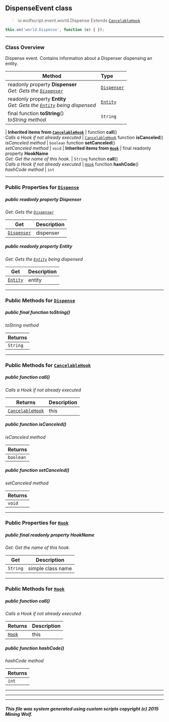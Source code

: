 ## DispenseEvent __class__

>io.wolfscript.event.world.Dispense
>Extends [`CancelableHook`](../../hook/CancelableHook.md)
``` javascript
this.on('world.Dispense', function (e) { });
```


---

### Class Overview

Dispense event. Contains information about a Dispenser dispensing an entity.

Method | Type   
--- | :--- 
 readonly property __Dispenser__ <br> _Get: Gets the [`Dispenser`](../../api/world/blocks/Dispenser.md)_ | [`Dispenser`](../../api/world/blocks/Dispenser.md)
 readonly property __Entity__ <br> _Get: Gets the [`Entity`](../../api/entity/Entity.md) being dispensed_ | [`Entity`](../../api/entity/Entity.md)
final function __toString__() <br> _toString method_ | `String`
 |
__Inherited items from [`CancelableHook`](../../hook/CancelableHook.md)__ |
 function __call__() <br> _Calls a Hook if not already executed_ | [`CancelableHook`](../../hook/CancelableHook.md)
 function __isCanceled__() <br> _isCanceled method_ | `boolean`
 function __setCanceled__() <br> _setCanceled method_ | `void`
 |
__Inherited items from [`Hook`](../../hook/Hook.md)__ |
final readonly property __HookName__ <br> _Get: Get the name of this hook._ | `String`
 function __call__() <br> _Calls a Hook if not already executed_ | [`Hook`](../../hook/Hook.md)
 function __hashCode__() <br> _hashCode method_ | `int`







---


### Public Properties for [`Dispense`](Dispense.md)

##### <a id='dispenser'></a>public  readonly property __Dispenser__

_Get: Gets the [`Dispenser`](../../api/world/blocks/Dispenser.md)_

Get | Description
--- | --- 
[`Dispenser`](../../api/world/blocks/Dispenser.md) | dispenser



##### <a id='entity'></a>public  readonly property __Entity__

_Get: Gets the [`Entity`](../../api/entity/Entity.md) being dispensed_

Get | Description
--- | --- 
[`Entity`](../../api/entity/Entity.md) | entity



---

### Public Methods for [`Dispense`](Dispense.md)

##### <a id='tostring'></a>public final function __toString__()

_toString method_

Returns | 
--- | 
`String` |


---

### Public Methods for [`CancelableHook`](../../hook/CancelableHook.md)

##### <a id='call'></a>public  function __call__()

_Calls a Hook if not already executed_

Returns | Description
--- | --- 
[`CancelableHook`](../../hook/CancelableHook.md) | this


##### <a id='iscanceled'></a>public  function __isCanceled__()

_isCanceled method_

Returns | 
--- | 
`boolean` |


##### <a id='setcanceled'></a>public  function __setCanceled__()

_setCanceled method_

Returns | 
--- | 
`void` |


---

### Public Properties for [`Hook`](../../hook/Hook.md)

##### <a id='hookname'></a>public final readonly property __HookName__

_Get: Get the name of this hook._

Get | Description
--- | --- 
`String` | simple class name



---

### Public Methods for [`Hook`](../../hook/Hook.md)

##### <a id='call'></a>public  function __call__()

_Calls a Hook if not already executed_

Returns | Description
--- | --- 
[`Hook`](../../hook/Hook.md) | this


##### <a id='hashcode'></a>public  function __hashCode__()

_hashCode method_

Returns | 
--- | 
`int` |


---


---


---


##### This file was system generated using custom scripts copyright (c) 2015 Mining Wolf.
	

